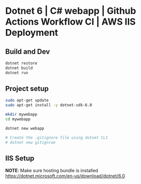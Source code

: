 # Dotnet 6 | C# webapp | Github Actions Workflow CI | AWS IIS Deployment


## Build and Dev
```sh
dotnet restore
dotnet build
dotnet run
```


## Project setup 
```sh
sudo apt-get update
sudo apt-get install -y dotnet-sdk-6.0

mkdir mywebapp
cd mywebapp

dotnet new webapp

# Create the .gitignore file using dotnet CLI
# dotnet new gitignroe

```

## IIS Setup

**NOTE**: Make sure hosting bundle is installed https://dotnet.microsoft.com/en-us/download/dotnet/6.0

